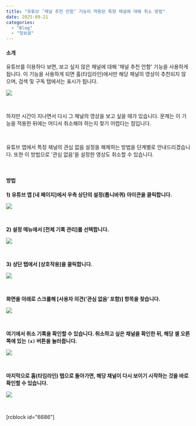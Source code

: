 ```yaml
---
title: "유튜브 ’채널 추천 안함‘ 기능이 적용된 특정 채널에 대해 취소 방법"
date: 2025-09-21
categories: 
  - "Blog"
  - "정보글"
---
```


#### **소개**

유튜브를 이용하다 보면, 보고 싶지 않은 채널에 대해 '채널 추천 안함' 기능을 사용하게 됩니다. 이 기능을 사용하게 되면 홈(타임라인)에서만 해당 채널의 영상이 추천되지 않으며, 검색 및 구독 탭에서는 표시가 됩니다.

![](./assets/img/wp-content/uploads/2025/09/스크린샷-2025-09-21-오후-6.52.05-복사본.jpeg)

 

하지만 시간이 지나면서 다시 그 채널의 영상을 보고 싶을 때가 있습니다. 문제는 이 기능을 적용한 뒤에는 어디서 취소해야 하는지 찾기 어렵다는 점입니다.

 

유튜브 앱에서 특정 채널의 관심 없음 설정을 해제하는 방법을 단계별로 안내드리겠습니다. 또한 이 방법으로 '관심 없음'을 설정한 영상도 취소할 수 있습니다.

 

#### **방법**

**1) 유튜브 앱 \[내 페이지\]에서 우측 상단의 설정(톱니바퀴) 아이콘을 클릭합니다.**

![](./assets/img/wp-content/uploads/2025/09/y1.jpg)

 

**2) 설정 메뉴에서 \[전체 기록 관리\]를 선택합니다.**

![](./assets/img/wp-content/uploads/2025/09/y2.jpg)

 

**3) 상단 탭에서 \[상호작용\]을 클릭합니다.**

![](./assets/img/wp-content/uploads/2025/09/y3.jpg)

 

**화면을 아래로 스크롤해 \[사용자 의견(’관심 없음‘ 포함)\] 항목을 찾습니다.**

![](./assets/img/wp-content/uploads/2025/09/y4.jpg)

 

**여기에서 취소 기록을 확인할 수 있습니다. 취소하고 싶은 채널을 확인한 뒤, 해당 셀 오른쪽에 있는 `(x)` 버튼을 눌러줍니다.**

![](./assets/img/wp-content/uploads/2025/09/y5.jpg)

 

**마지막으로 홈(타임라인) 탭으로 돌아가면, 해당 채널이 다시 보이기 시작하는 것을 바로 확인할 수 있습니다.**

![](./assets/img/wp-content/uploads/2025/09/y6.jpg)

 

\[rcblock id="6686"\]

